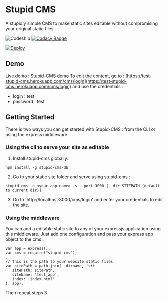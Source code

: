 # Stupid CMS
A stupidly simple CMS to make static sites editable without compromising your original static files.


![Codeship](https://codeship.com/projects/77c806e0-42bd-0134-297e-6295fca7620e/status?branch=master "Codeship")
[![Codacy Badge](https://api.codacy.com/project/badge/Grade/b5a95265fda942e6be4e5ec1ea94a044)](https://www.codacy.com/app/guillaume-jacquart/stupid-cms-db?utm_source=github.com&amp;utm_medium=referral&amp;utm_content=guillaumejacquart/stupid-cms-db&amp;utm_campaign=Badge_Grade)

[![Deploy](https://www.herokucdn.com/deploy/button.svg)](https://heroku.com/deploy)



## Demo
Live demo : [Stupid-CMS demo](https://test-stupid-cms.herokuapp.com/)
To edit the content, go to : [https://test-stupid-cms.herokuapp.com/cms/login](https://test-stupid-cms.herokuapp.com/cms/login) and use the credentials :
* login : test
* password : test

## Getting Started
There is two ways you can get started with Stupid-CMS : from the CLI or using the express middleware

### Using the cli to serve your site as editable
1) Install stupid-cms globally. 

```
npm install -g stupid-cms-db
```

2) Go to your static site folder and serve using stupid-cms : 

```
stupid-cms -n <your_app_name> -s --port 3000 [--dir SITEPATH (default to current dir)]
```

3) Go to 'http://localhost:3000/cms/login' and enter your credentials to edit the site.

### Using the middleware
You can add a editable static site to any of your expressjs application using this middleware. Just add one configuration and pass your express app object to the cms :
 ```
var app = express();
var cms = require("stupid-cms");
...
// This is the path to your website static files
var sitePath = path.join(__dirname, 'sit
	sitePath: sitePath,
	siteName: 'test_app',
	index: 'index.html'
}, app);
```

Then repeat steps 3

